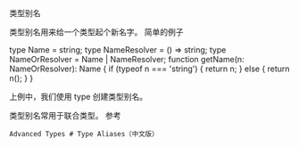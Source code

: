 类型别名

类型别名用来给一个类型起个新名字。
简单的例子

type Name = string;
type NameResolver = () => string;
type NameOrResolver = Name | NameResolver;
function getName(n: NameOrResolver): Name {
  if (typeof n === 'string') {
    return n;
  }
  else {
    return n();
  }
}

上例中，我们使用 type 创建类型别名。

类型别名常用于联合类型。
参考

    Advanced Types # Type Aliases（中文版）
